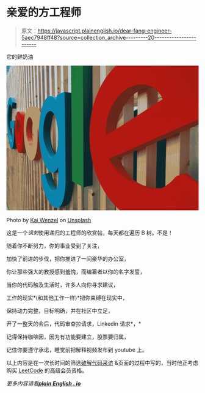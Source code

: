 # 亲爱的方工程师

> 原文：<https://javascript.plainenglish.io/dear-fang-engineer-5aec7948ff48?source=collection_archive---------20----------------------->

它的鲜奶油

![](img/a843c7d82dd71eb0df9aafffcf606e00.png)

Photo by [Kai Wenzel](https://unsplash.com/@kai_wenzel?utm_source=medium&utm_medium=referral) on [Unsplash](https://unsplash.com?utm_source=medium&utm_medium=referral)

这是一个*讽刺*使用递归的工程师的欣赏帖，每天都在遍历 B 树。不是！

随着你不断努力，你的事业受到了关注，

加快了前进的步伐，把你推进了一间豪华的办公室，

你让那些强大的教授感到羞愧，而编纂者以你的名字发誓，

当你的代码触及生活时，许多人向你寻求建议，

工作的现实*(和其他工作一样)*把你束缚在现实中，

保持动力完整，目标明确，并在社区中立足，

开了一整天的会后，代码审查拉请求，Linkedin 请求*，*

记得保持咖啡因，因为有功能要建立，股票要归属，

记住你要遵守承诺，睡觉前把解释视频发布到 youtube 上。

以上内容是在一次长时间的筛选[破解代码采访](https://www.crackingthecodinginterview.com/) &页面的过程中写的，当时他正考虑购买 [LeetCode](https://leetcode.com/) 的高级会员资格。

*更多内容请看*[***plain English . io***](http://plainenglish.io/)